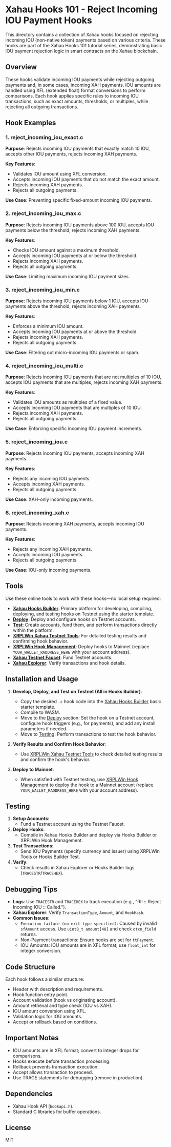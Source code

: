# Xahau Hooks 101 - Reject Incoming IOU Payment Hooks

This directory contains a collection of Xahau hooks focused on rejecting incoming IOU (non-native token) payments based on various criteria. These hooks are part of the Xahau Hooks 101 tutorial series, demonstrating basic IOU payment rejection logic in smart contracts on the Xahau blockchain.

## Overview

These hooks validate incoming IOU payments while rejecting outgoing payments and, in some cases, incoming XAH payments. IOU amounts are handled using XFL (extended float) format conversions to perform comparisons. Each hook applies specific rules to incoming IOU transactions, such as exact amounts, thresholds, or multiples, while rejecting all outgoing transactions.

## Hook Examples

### 1. reject_incoming_iou_exact.c
**Purpose**: Rejects incoming IOU payments that exactly match 10 IOU, accepts other IOU payments, rejects incoming XAH payments.

**Key Features**:
- Validates IOU amount using XFL conversion.
- Accepts incoming IOU payments that do not match the exact amount.
- Rejects incoming XAH payments.
- Rejects all outgoing payments.

**Use Case**: Preventing specific fixed-amount incoming IOU payments.

### 2. reject_incoming_iou_max.c
**Purpose**: Rejects incoming IOU payments above 100 IOU, accepts IOU payments below the threshold, rejects incoming XAH payments.

**Key Features**:
- Checks IOU amount against a maximum threshold.
- Accepts incoming IOU payments at or below the threshold.
- Rejects incoming XAH payments.
- Rejects all outgoing payments.

**Use Case**: Limiting maximum incoming IOU payment sizes.

### 3. reject_incoming_iou_min.c
**Purpose**: Rejects incoming IOU payments below 1 IOU, accepts IOU payments above the threshold, rejects incoming XAH payments.

**Key Features**:
- Enforces a minimum IOU amount.
- Accepts incoming IOU payments at or above the threshold.
- Rejects incoming XAH payments.
- Rejects all outgoing payments.

**Use Case**: Filtering out micro-incoming IOU payments or spam.

### 4. reject_incoming_iou_multi.c
**Purpose**: Rejects incoming IOU payments that are not multiples of 10 IOU, accepts IOU payments that are multiples, rejects incoming XAH payments.

**Key Features**:
- Validates IOU amounts as multiples of a fixed value.
- Accepts incoming IOU payments that are multiples of 10 IOU.
- Rejects incoming XAH payments.
- Rejects all outgoing payments.

**Use Case**: Enforcing specific incoming IOU payment increments.

### 5. reject_incoming_iou.c
**Purpose**: Rejects incoming IOU payments, accepts incoming XAH payments.

**Key Features**:
- Rejects any incoming IOU payments.
- Accepts incoming XAH payments.
- Rejects all outgoing payments.

**Use Case**: XAH-only incoming payments.

### 6. reject_incoming_xah.c
**Purpose**: Rejects incoming XAH payments, accepts incoming IOU payments.

**Key Features**:
- Rejects any incoming XAH payments.
- Accepts incoming IOU payments.
- Rejects all outgoing payments.

**Use Case**: IOU-only incoming payments.

## Tools

Use these online tools to work with these hooks—no local setup required:
- **[Xahau Hooks Builder](https://hooks-builder.xrpl.org/develop)**: Primary platform for developing, compiling, deploying, and testing hooks on Testnet using the starter template.
- **[Deploy](https://hooks-builder.xrpl.org/deploy)**: Deploy and configure hooks on Testnet accounts.
- **[Test](https://hooks-builder.xrpl.org/test)**: Create accounts, fund them, and perform transactions directly within the platform.
- **[XRPLWin Xahau Testnet Tools](https://xahau-testnet.xrplwin.com/tools)**: For detailed testing results and confirming hook behavior.
- **[XRPLWin Hook Management](https://xahau-testnet.xrplwin.com/account/YOUR_WALLET_RADDRESS_HERE/manage/hooks)**: Deploy hooks to Mainnet (replace `YOUR_WALLET_RADDRESS_HERE` with your account address).
- **[Xahau Testnet Faucet](https://xahau-test.net/faucet)**: Fund Testnet accounts.
- **[Xahau Explorer](https://test.xahauexplorer.com/en)**: Verify transactions and hook details.

## Installation and Usage

1. **Develop, Deploy, and Test on Testnet (All in Hooks Builder)**:
   - Copy the desired `.c` hook code into the [Xahau Hooks Builder](https://hooks-builder.xrpl.org/develop) basic starter template.
   - Compile to WASM.
   - Move to the [Deploy](https://hooks-builder.xrpl.org/deploy) section: Set the hook on a Testnet account, configure hook triggers (e.g., for payments), and add any install parameters if needed.
   - Move to [Testing](https://hooks-builder.xrpl.org/test): Perform transactions to test the hook behavior.

2. **Verify Results and Confirm Hook Behavior**:
   - Use [XRPLWin Xahau Testnet Tools](https://xahau-testnet.xrplwin.com/tools) to check detailed testing results and confirm the hook's behavior.

3. **Deploy to Mainnet**:
   - When satisfied with Testnet testing, use [XRPLWin Hook Management](https://xahau-testnet.xrplwin.com/account/YOUR_WALLET_RADDRESS_HERE/manage/hooks) to deploy the hook to a Mainnet account (replace `YOUR_WALLET_RADDRESS_HERE` with your account address).

## Testing

1. **Setup Accounts**:
   - Fund a Testnet account using the Testnet Faucet.
2. **Deploy Hooks**:
   - Compile in Xahau Hooks Builder and deploy via Hooks Builder or XRPLWin Hook Management.
3. **Test Transactions**:
   - Send IOU Payments (specify currency and issuer) using XRPLWin Tools or Hooks Builder Test.
4. **Verify**:
   - Check results in Xahau Explorer or Hooks Builder logs (`TRACESTR`/`TRACEHEX`).

## Debugging Tips

- **Logs**: Use `TRACESTR` and `TRACEHEX` to track execution (e.g., "RII :: Reject Incoming IOU :: Called.").
- **Xahau Explorer**: Verify `TransactionType`, `Amount`, and `HookHash`.
- **Common Issues**:
  - `Execution failure (no exit type specified)`: Caused by invalid `sfAmount` access. Use `uint8_t amount[48]` and check `otxn_field` returns.
  - Non-Payment transactions: Ensure hooks are set for `ttPayment`.
  - IOU Amounts: IOU amounts are in XFL format; use `float_int` for integer conversion.

## Code Structure

Each hook follows a similar structure:
- Header with description and requirements.
- Hook function entry point.
- Account validation (hook vs originating account).
- Amount retrieval and type check (IOU vs XAH).
- IOU amount conversion using XFL.
- Validation logic for IOU amounts.
- Accept or rollback based on conditions.

## Important Notes

- IOU amounts are in XFL format; convert to integer drops for comparisons.
- Hooks execute before transaction processing.
- Rollback prevents transaction execution.
- Accept allows transaction to proceed.
- Use TRACE statements for debugging (remove in production).

## Dependencies

- Xahau Hook API (`hookapi.h`).
- Standard C libraries for buffer operations.

## License

MIT